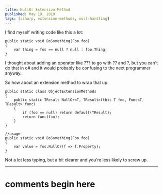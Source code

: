 ```yaml
---
title: NullOr Extension Method
published: May 19, 2010
tags: [csharp, extension-methods, null-handling]
---
```


I find myself writing code like this a lot:

    public static void DoSomething(Foo foo)
    {
        var thing = foo == null ? null : foo.Thing;
    }

I thought about adding an operator like ??? to go with ?? and ?, but you can't do that in c# and it would probably be confusing to the next programmer anyway.

So how about an extension method to wrap that up:

    public static class ObjectExtensionMethods
    {
        public static TResult NullOr<T, TResult>(this T foo, Func<T, TResult> func)
        {
            if (foo == null) return default(TResult);
            return func(foo);
        }
    }

    //usage
    public static void DoSomething(Foo foo)
    {
        var value = foo.NullOr(f => f.Property);
    }

Not a lot less typing, but a bit clearer and you're less likely to screw up.

---
# comments begin here

